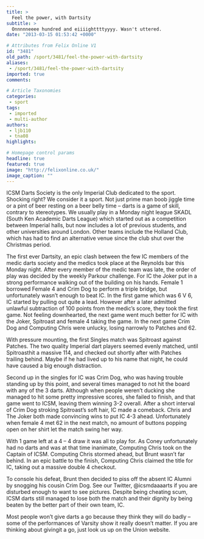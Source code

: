 ```yaml
---
title: >
  Feel the power, with Dartsity
subtitle: >
  Onnnnneeee hundred and eiiiighttttyyyy. Wasn't uttered.
date: "2013-03-15 01:53:42 +0000"

# Attributes from Felix Online V1
id: "3481"
old_path: /sport/3481/feel-the-power-with-dartsity
aliases:
 - /sport/3481/feel-the-power-with-dartsity
imported: true
comments:

# Article Taxonomies
categories:
 - sport
tags:
 - imported
 - multi-author
authors:
 - ljb110
 - tna08
highlights:

# Homepage control params
headline: true
featured: true
image: "http://felixonline.co.uk/"
image_caption: ""
---
```


ICSM Darts Society is the only Imperial Club dedicated to the sport. Shocking right? We consider it a sport. Not just prime man boob jiggle time or a pint of beer resting on a beer belly time – darts is a game of skill, contrary to stereotypes. We usually play in a Monday night league SKADL (South Ken Academic Darts League) which started out as a competition between Imperial halls, but now includes a lot of previous students, and other universities around London. Other teams include the Holland Club, which has had to find an alternative venue since the club shut over the Christmas period.

The first ever Dartsity, an epic clash between the few IC members of the medic darts society and the medics took place at the Reynolds bar this Monday night. After every member of the medic team was late, the order of play was decided by the weekly Parkour challenge. For IC the Joker put in a strong performance walking out of the building on his hands. Female 1 borrowed Female 4 and Crim Dog to perform a triple bridge, but unfortunately wasn’t enough to beat IC. In the first game which was 6 V 6, IC started by pulling out quite a lead. However after a later admitted unlawful subtraction of 100 points from the medic’s score, they took the first game. Not feeling downhearted, the next game went much better for IC with the Joker, Spitroast and female 4 taking the game. In the next game Crim Dog and Computing Chris were unlucky, losing narrowly to Patches and 62.

With pressure mounting, the first Singles match was Spitroast against Patches. The two quality Imperial dart players seemed evenly matched, until Spitroasthit a massive 114, and checked out shortly after with Patches trailing behind. Maybe if he had lived up to his name that night, he could have caused a big enough distraction.

Second up in the singles for IC was Crim Dog, who was having trouble standing up by this point, and several times managed to not hit the board with any of the 3 darts. Although when people weren’t ducking she managed to hit some pretty impressive scores, she failed to finish, and that game went to ICSM, leaving them winning 3-2 overall. After a short interval of Crim Dog stroking Spitroast’s soft hair, IC made a comeback. Chris and The Joker both made convincing wins to put IC 4-3 ahead. Unfortunately when female 4 met 62 in the next match, no amount of buttons popping open on her shirt let the match swing her way.

With 1 game left at a 4 – 4 draw it was all to play for. As Coney unfortunately had no darts and was at that time inanimate, Computing Chris took on the Captain of ICSM. Computing Chris stormed ahead, but Brunt wasn’t far behind. In an epic battle to the finish, Computing Chris claimed the title for IC, taking out a massive double 4 checkout.

To console his defeat, Brunt then decided to piss off the absent IC Alumni by snogging his cousin Crim Dog. See our Twitter, @icsmdaaaarts if you are disturbed enough to want to see pictures. Despite being cheating scum, ICSM darts still managed to lose both the match and their dignity by being beaten by the better part of their own team, IC.

Most people won’t give darts a go because they think they will do badly – some of the performances of Varsity show it really doesn’t matter. If you are thinking about givingit a go, just look us up on the Union website.
